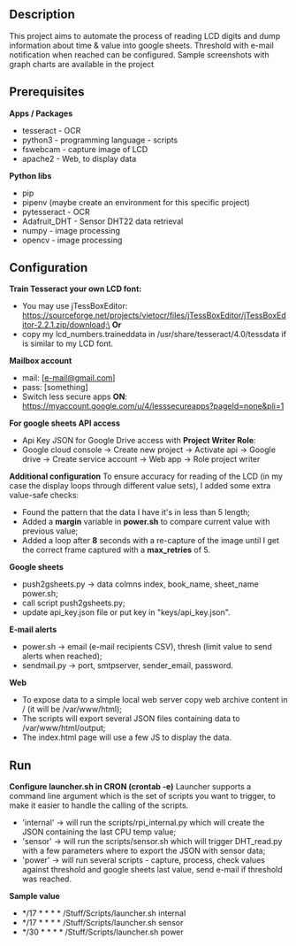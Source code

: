## Description
This project aims to automate the process of reading LCD digits and dump information about time & value into google sheets.
Threshold with e-mail notification when reached can be configured.
Sample screenshots with graph charts are available in the project

## Prerequisites

**Apps / Packages**
 - tesseract - OCR
 - python3 - programming language - scripts
 - fswebcam - capture image of LCD
 - apache2 - Web, to display data

**Python libs**
 - pip
 - pipenv (maybe create an environment for this specific project)
 - pytesseract - OCR
 - Adafruit_DHT - Sensor DHT22 data retrieval
 - numpy - image processing
 - opencv - image processing

## Configuration

**Train Tesseract your own LCD font:**
 - You may use jTessBoxEditor: https://sourceforge.net/projects/vietocr/files/jTessBoxEditor/jTessBoxEditor-2.2.1.zip/download;\
**Or**
 - copy my lcd_numbers.traineddata in /usr/share/tesseract/4.0/tessdata if is similar to my LCD font.

**Mailbox account**
 - mail: [e-mail@gmail.com]
 - pass: [something]
 - Switch less secure apps **ON**: https://myaccount.google.com/u/4/lesssecureapps?pageId=none&pli=1

**For google sheets API access**
 - Api Key JSON for Google Drive access with **Project Writer Role**:
 - Google cloud console -> Create new project -> Activate api -> Google drive -> Create service account -> Web app -> Role project writer

**Additional configuration**
To ensure accuracy for reading of the LCD (in my case the display loops through different value sets), I added some extra value-safe checks:
 - Found the pattern that the data I have it's in less than 5 length;
 - Added a **margin** variable in **power.sh** to compare current value with previous value;
 - Added a loop after **8** seconds with a re-capture of the image until I get the correct frame captured with a **max_retries** of 5.

**Google sheets**
 - push2gsheets.py -> data colmns index, book_name, sheet_name power.sh;
 - call script push2gsheets.py;
 - update api_key.json file or put key in "keys/api_key.json".

**E-mail alerts**
 - power.sh -> email (e-mail recipients CSV), thresh (limit value to send alerts when reached);
 - sendmail.py -> port, smtpserver, sender_email, password.

**Web**
 - To expose data to a simple local web server copy web archive content in / (it will be /var/www/html);
 - The scripts will export several JSON files containing data to /var/www/html/output;
 - The index.html page will use a few JS to display the data.

## Run

**Configure launcher.sh in CRON (crontab -e)**
Launcher supports a command line argument which is the set of scripts you want to trigger, to make it easier to handle the calling of the scripts.
 - 'internal' -> will run the scripts/rpi_internal.py which will create the JSON containing the last CPU temp value;
 - 'sensor' -> will run the scripts/sensor.sh which will trigger DHT_read.py with a few parameters where to export the JSON with sensor data;
 - 'power' -> will run several scripts - capture, process, check values against threshold and google sheets last value, send e-mail if threshold was reached.

**Sample value**
 - */17 * * * * /Stuff/Scripts/launcher.sh internal
 - */17 * * * * /Stuff/Scripts/launcher.sh sensor
 - */30 * * * * /Stuff/Scripts/launcher.sh power
